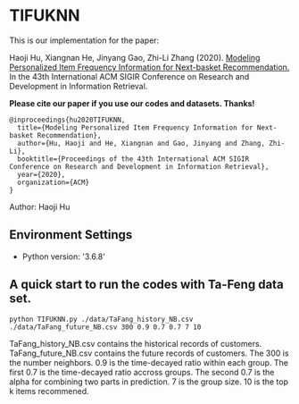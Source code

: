 # TIFUKNN

This is our implementation for the paper: 

Haoji Hu, Xiangnan He, Jinyang Gao, Zhi-Li Zhang (2020). [Modeling Personalized Item Frequency Information for Next-basket Recommendation.](https://arxiv.org/pdf/2006.00556.pdf) In the 43th International ACM SIGIR Conference on Research and Development in Information Retrieval.

**Please cite our paper if you use our codes and datasets. Thanks!** 
```
@inproceedings{hu2020TIFUKNN,
  title={Modeling Personalized Item Frequency Information for Next-basket Recommendation},
  author={Hu, Haoji and He, Xiangnan and Gao, Jinyang and Zhang, Zhi-Li},
  booktitle={Proceedings of the 43th International ACM SIGIR Conference on Research and Development in Information Retrieval},
  year={2020},
  organization={ACM}
}
```

Author: Haoji Hu

## Environment Settings
- Python version: '3.6.8'

## A quick start to run the codes with Ta-Feng data set.


```
python TIFUKNN.py ./data/TaFang_history_NB.csv ./data/TaFang_future_NB.csv 300 0.9 0.7 0.7 7 10
```

TaFang_history_NB.csv contains the historical records of customers. TaFang_future_NB.csv contains the future records of customers. The 300 is the number neighbors. 0.9 is the time-decayed ratio within each group. The first 0.7 is the time-decayed ratio accross groups. The second 0.7 is the alpha for combining two parts in prediction. 7 is the group size. 10 is the top k items recommened.
